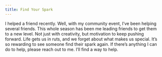 ```yaml
---
title: Find Your Spark
---
```


I helped a friend recently. Well, with my community event, I’ve been helping several friends. This whole season has been me leading friends to get them to a new level. Not just with creativity, but motivation to keep pushing forward. Life gets us in ruts, and we forget about what makes us special. It’s so rewarding to see someone find their spark again. If there’s anything I can do to help, please reach out to me. I’ll find a way to help.
